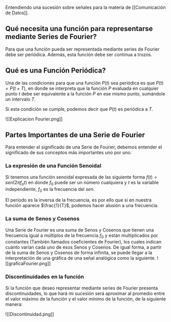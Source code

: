 Entendiendo una sucesión sobre señales para la materia de [[Comunicación de Datos]].

## Qué necesita una función para representarse mediante Series de Fourier?

Para que una función pueda ser representada mediante series de Fourier debe ser periódica. Además, esta función debe ser continua a trozos.
## Qué es una Función Periódica?
 Una de las condiciones para que una función $P(t)$ sea periódica es que $P(t) = P(t+T)$, en donde se interpreta que la función $P$ evaluada en cualquier punto $t$ debe ser equivalente a la función $P$ en ese mismo punto, sumándole un intervalo $T$.

Si esta condición se cumple, podemos decir que $P(t)$ es periódica a $T$.

![[Explicacion Fourier.png]]

## Partes Importantes de una Serie de Fourier 
Para entender el significado de una Serie de Fourier, debemos entender el significado de sus conceptos más importantes uno por uno.

### La expresión de una Función Senoidal
 Si tenemos una función senoidal expresada de las siguiente forma $f(t)=sen(2\pi f_o t)$ en donde $f_0$ puede ser un número cualquiera y $t$ es la variable independiente, $f_0$ es la frecuencia del $sen$.

El periodo es la inversa de la frecuencia, es por ello que si en nuestra función aparece $\frac{1}{T}$, podemos hacer alusión a una frecuencia.

### La suma de Senos y Cosenos
Una Serie de Fourier es una suma de Senos y Cosenos que tienen una frecuencia igual a múltiplos de la frecuencia $f_0$ y están multiplicados por constantes (También llamados coeficientes de Fourier), los cuales indican cuánto varían cada uno de esos Senos y Cosenos. De igual forma, a partir de la suma de Senos y Cosenos de forma infinita, se puede llegar a la interpretación de una gráfica de una señal analógica como la siguiente.
![[graficaFourier.png]]

### Discontinuidades en la función
Si la función que deseo representar mediante series de Fourier presenta discontinuidades, lo que hará mi sucesión será aproximar al promedio entre el valor máximo de la función y el valor mínimo de la función, de la siguiente manera:

![[Discontinuidad.png]] 